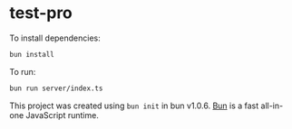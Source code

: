 # test-pro

To install dependencies:

```bash
bun install
```

To run:

```bash
bun run server/index.ts
```

This project was created using `bun init` in bun v1.0.6. [Bun](https://bun.sh) is a fast all-in-one JavaScript runtime.

